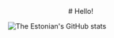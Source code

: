 <p align=center> # Hello!

<p align="left" width="100%">

<img width="20%"> ![The Estonian's GitHub stats](https://github-readme-stats.vercel.app/api?username=the-estonian&show_icons=true&theme=tokyonight)
</p>
